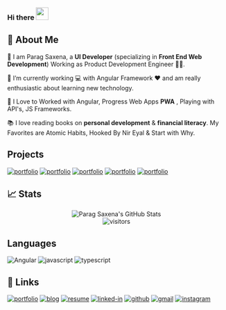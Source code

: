 ### Hi there <img src="https://media.giphy.com/media/hvRJCLFzcasrR4ia7z/giphy.gif" width="29px">
## 🚀 About Me

🧑 I am Parag Saxena, a **UI Developer** (specializing in **Front End Web Development**) Working as Product Development Engineer 👨‍💻.

🔭 I’m currently working 💻 with Angular Framework ❤ and am really enthusiastic about learning new technology.

🌱 I Love to Worked with Angular, Progress Web Apps **PWA** , Playing with API's, JS Frameworks.

📚 I love reading books on **personal development** & **financial literacy**. My Favorites are Atomic Habits, Hooked By Nir Eyal & Start with Why.

## Projects
[![portfolio](https://img.shields.io/badge/Love_Suprises-007fff?style=for-the-badge&logo=Google-chrome&logoColor=white)](https://lovesurprises.in/)
[![portfolio](https://img.shields.io/badge/MahaMudra_Farms-007fff?style=for-the-badge&logo=Google-chrome&logoColor=white)](https://mahamudrafarms.com/)
[![portfolio](https://img.shields.io/badge/Tour_With_Sagar-007fff?style=for-the-badge&logo=Google-chrome&logoColor=white)](https://tourwithsagar.in/)
[![portfolio](https://img.shields.io/badge/Rakshak-007fff?style=for-the-badge&logo=Google-chrome&logoColor=white)](https://github.com/paragsaxena8/rakshak)
[![portfolio](https://img.shields.io/badge/Portfolio-007fff?style=for-the-badge&logo=Google-chrome&logoColor=white)](https://iparagsaxena.in/)


## 📈 Stats

<div align="center">
<img src="https://github-readme-stats.vercel.app/api?username=paragsaxena8&show_icons=true&hide_border=true" alt="Parag Saxena's GitHub Stats">
</div>

<div align="center">
<img src="https://visitor-badge.laobi.icu/badge?page_id=paragsaxena8.paragsaxena8" alt="visitors">
</div>

## Languages
![Angular](https://img.shields.io/badge/Angular-323330?style=for-the-badge&logo=Angular&logoColor=D32F2F)
![javascript](https://img.shields.io/badge/JavaScript-323330?style=for-the-badge&logo=javascript&logoColor=F7DF1E)
![typescript](https://img.shields.io/badge/TypeScript-3178C6?style=for-the-badge&logo=typescript&logoColor=white)

## 🔗 Links
[![portfolio](https://img.shields.io/badge/Portfolio-5340ff?style=for-the-badge&logo=Google-chrome&logoColor=white)](https://iparagsaxena.in/)
[![blog](https://img.shields.io/badge/Blog-5340ff?style=for-the-badge&logo=Medium&logoColor=black)](https://paragxd.medium.com/)
[![resume](https://img.shields.io/badge/Resume-4285F4?style=for-the-badge&logo=read-the-docs&logoColor=white)](http://iparagsaxena.in/assets/files/cv.pdf)
[![linked-in](https://img.shields.io/badge/Linked_In-0077B5?style=for-the-badge&logo=LinkedIn&logoColor=white)](https://www.linkedin.com/in/paragxd/)
[![github](https://img.shields.io/badge/GitHub-000000?style=for-the-badge&logo=GitHub&logoColor=white)](https://github.com/paragsaxena8)
[![gmail](https://img.shields.io/badge/Gmail-D14836?style=for-the-badge&logo=Gmail&logoColor=white)](mailto:saxenaparag8@gmail.com)
[![instagram](https://img.shields.io/badge/Instagram-E4405F?style=for-the-badge&logo=instagram&logoColor=white)](https://www.instagram.com/paraghp/)

<!--
**paragsaxena8/paragsaxena8** is a ✨ _special_ ✨ repository because its `README.md` (this file) appears on your GitHub profile.

Here are some ideas to get you started:

- 🔭 I’m currently working on ...
- 🌱 I’m currently learning ...
- 👯 I’m looking to collaborate on ...
- 🤔 I’m looking for help with ...
- 💬 Ask me about ...
- 📫 How to reach me: ...
- 😄 Pronouns: ...
- ⚡ Fun fact: ...
-->
